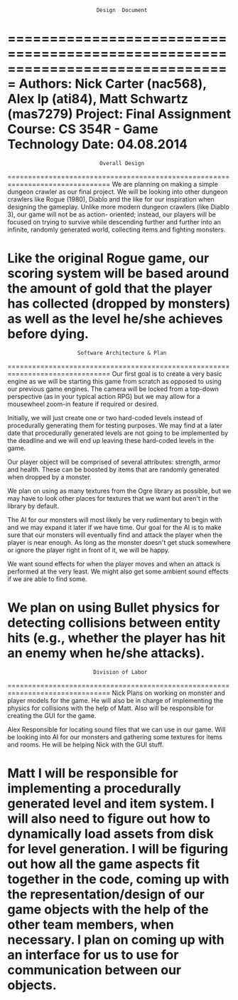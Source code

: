                                 Design  Document
===============================================================================
Authors:     Nick Carter (nac568), Alex Ip (ati84), Matt Schwartz (mas7279)
Project:     Final Assignment
Course:      CS 354R - Game Technology
Date:        04.08.2014
===============================================================================

                                 Overall Design
===============================================================================
We are planning on making a simple dungeon crawler as our final project. We
will be looking into other dungeon crawlers like Rogue (1980), Diablo and
the like for our inspiration when designing the gameplay. Unlike more 
modern dungeon crawlers (like Diablo 3), our game will not be as action-
oriented; instead, our players will be focused on trying to survive while
descending further and further into an infinite, randomly generated world,
collecting items and fighting monsters.

Like the original Rogue game, our scoring system will be based around the
amount of gold that the player has collected (dropped by monsters) as well
as the level he/she achieves before dying.
===============================================================================

                          Software Architecture & Plan
===============================================================================
Our first goal is to create a very basic engine as we will be starting this
game from scratch as opposed to using our previous game engines. The camera
will be locked from a top-down perspective (as in your typical action RPG)
but we may allow for a mousewheel zoom-in feature if required or desired.

Initially, we will just create one or two hard-coded levels instead of 
procedurally generating them for testing purposes. We may find at a later
date that procedurally generated levels are not going to be implemented
by the deadline and we will end up leaving these hard-coded levels in the 
game.

Our player object will be comprised of several attributes: strength, armor
and health. These can be boosted by items that are randomly generated when
dropped by a monster. 

We plan on using as many textures from the Ogre library as possible, but 
we may have to look other places for textures that we want but aren't in 
the library by default. 

The AI for our monsters will most likely be very rudimentary to begin with
and we may expand it later if we have time. Our goal for the AI is to make
sure that our monsters will eventually find and attack the player when the
player is near enough. As long as the monster doesn't get stuck somewhere 
or ignore the player right in front of it, we will be happy.

We want sound effects for when the player moves and when an attack is 
performed at the very least. We might also get some ambient sound effects
if we are able to find some.

We plan on using Bullet physics for detecting collisions between entity 
hits (e.g., whether the player has hit an enemy when he/she attacks).
===============================================================================

                               Division of Labor
===============================================================================
Nick
    Plans on working on monster and player models for the game. He will
    also be in charge of implementing the physics for collisions with the
    help of Matt. 
    Also will be responsible for creating the GUI for the game.

Alex
    Responsible for locating sound files that we can use in our game.
    Will be looking into AI for our monsters and gathering some textures
    for items and rooms. He will be helping Nick with the GUI stuff. 

Matt
    I will be responsible for implementing a procedurally generated level 
    and item system. I will also need to figure out how to dynamically load
    assets from disk for level generation. I will be figuring out how all
    the game aspects fit together in the code, coming up with the 
    representation/design of our game objects with the help of the other
    team members, when necessary. I plan on coming up with an interface 
    for us to use for communication between our objects.
===============================================================================
